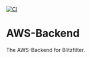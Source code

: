 [![CI](https://github.com/blitzfilter/aws-backend/actions/workflows/ci.yml/badge.svg)](https://github.com/blitzfilter/aws-backend/actions/workflows/ci.yml)

# AWS-Backend

The AWS-Backend for Blitzfilter.
